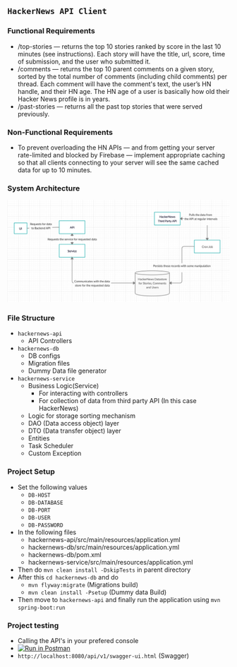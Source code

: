 ## `HackerNews API Client`

### Functional Requirements
- /top-stories — returns the top 10 stories ranked by score in the last 10 minutes (see instructions). Each story will have the title, url, score, time of submission, and the user who submitted it.
- /comments — returns the top 10 parent comments on a given story, sorted by the total number of comments (including child comments) per thread. Each comment will have the comment's text, the user’s HN handle, and their HN age. The HN age of a user is basically how old their Hacker News profile is in years.
- /past-stories — returns all the past top stories that were served previously.

### Non-Functional Requirements
- To prevent overloading the HN APIs — and from getting your server rate-limited and blocked by Firebase — implement appropriate caching so that all clients connecting to your server will see the same cached data for up to 10 minutes.

### System Architecture

![Architecture](HackerNews-API-Arch.png)

### File Structure
- `hackernews-api` 
    - API Controllers
- `hackernews-db`
    - DB configs
    - Migration files
    - Dummy Data file generator
- `hackernews-service`
    - Business Logic(Service)
        - For interacting with controllers
        - For collection of data from third party API
        (In this case HackerNews)
    - Logic for storage sorting mechanism
    - DAO (Data access object) layer
    - DTO (Data transfer object) layer
    - Entities
    - Task Scheduler
    - Custom Exception

### Project Setup
- Set the following values
     - `DB-HOST`
     - `DB-DATABASE`
     - `DB-PORT`
     - `DB-USER`
     - `DB-PASSWORD` 
- In the following files
    - hackernews-api/src/main/resources/application.yml
    - hackernews-db/src/main/resources/application.yml
    - hackernews-db/pom.xml
    - hackernews-service/src/main/resources/application.yml
- Then do `mvn clean install -DskipTests` in parent directory
- After this `cd hackernews-db` and do
    - `mvn flyway:migrate` (Migrations build)
    - `mvn clean install -Psetup` (Dummy data Build)
- Then move to `hackernews-api` and finally run the application using `mvn spring-boot:run`

### Project testing
- Calling the API's in your prefered console
- [![Run in Postman](https://run.pstmn.io/button.svg)](https://app.getpostman.com/run-collection/6ff56ec596372c23ccd1)
- `http://localhost:8080/api/v1/swagger-ui.html` (Swagger)

    
    